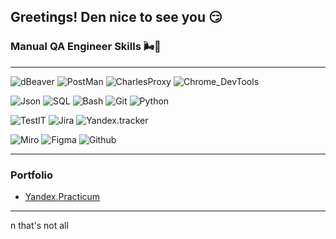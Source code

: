 ## Greetings! Den nice to see you 😏

### Manual QA Engineer Skills 🌬️👾 

---

<!-- ![Swagger](https://img.shields.io/badge/Swagger-BDECB6?style=for-the-badge&logo=swagger&logoColor=34C924) -->
<!-- ![PostgreSQL](https://img.shields.io/badge/PostgreSQL-316192?style=for-the-badge&logo=postgresql&logoColor=white)-->
![dBeaver](https://img.shields.io/badge/dbeaver-897263?style=for-the-badge&logo=dbeaver)
![PostMan](https://img.shields.io/badge/Postman-FF6C37?style=for-the-badge&logo=Postman&logoColor=white)
![CharlesProxy](https://img.shields.io/badge/Charles_proxy-blue?style=for-the-badge&logo=charles)
![Chrome_DevTools](https://img.shields.io/badge/Chrome_DevTools-FF4F00?style=for-the-badge&logo=googlechrome&logoColor=fff)

![Json](https://img.shields.io/badge/json-5E5C5C?style=for-the-badge&logo=json&logoColor=white)
![SQL](https://img.shields.io/badge/SQL-orange?style=for-the-badge)
![Bash](https://img.shields.io/badge/Bash-4EAA25?style=for-the-badge&logo=gnubash&logoColor=000)
![Git](https://img.shields.io/badge/GIT-E44C30?style=for-the-badge&logo=git&logoColor=white)
![Python](https://img.shields.io/badge/Python-e8e8e8?style=for-the-badge&logo=python&logoColor=blue)

![TestIT](https://img.shields.io/badge/Test_IT-316192?style=for-the-badge&logo)
![Jira](https://img.shields.io/badge/Jira-0052CC?style=for-the-badge&logo=Jira&logoColor=white)
![Yandex.tracker](https://img.shields.io/badge/yandex_tracker-blue?style=for-the-badge&logo=data%3Aimage%2Fsvg%2Bxml%3Bbase64%2CPHN2ZyB3aWR0aD0iOTYiIGhlaWdodD0iOTYiIHZpZXdCb3g9IjAgMCA5NiA5NiIgZmlsbD0ibm9uZSIgeG1sbnM9Imh0dHA6Ly93d3cudzMub3JnLzIwMDAvc3ZnIj4KPHJlY3Qgd2lkdGg9Ijk2IiBoZWlnaHQ9Ijk2IiByeD0iNDgiIGZpbGw9IiM1MjgyRkYiLz4KPHBhdGggZmlsbC1ydWxlPSJldmVub2RkIiBjbGlwLXJ1bGU9ImV2ZW5vZGQiIGQ9Ik00MS45OTcgNjlWNTdINTMuOTk3VjY5SDQxLjk5N1pNNDEuOTk0IDU0VjQySDUzLjk5NFY1NEg0MS45OTRaTTI3IDM5VjI3SDM5VjM5SDI3Wk00MS45OTQgMzlWMjdINTMuOTk0VjM5SDQxLjk5NFpNNTYuOTk0IDM5VjI3SDY5VjM5SDU2Ljk5NFoiIGZpbGw9IndoaXRlIi8%2BCjwvc3ZnPgo%3D&logoColor=5282ff)

![Miro](https://img.shields.io/badge/Miro-F7C922?style=for-the-badge&logo=Miro&logoColor=050036)
![Figma](https://img.shields.io/badge/Figma-F24E1E?style=for-the-badge&logo=figma&logoColor=white)
![Github](https://img.shields.io/badge/GitHub-100000?style=for-the-badge&logo=github&logoColor=white)

---

### Portfolio

- [Yandex.Practicum](https://github.com/dBereiter/QA.Yandex.Practicum "Home 4 lil pets by Yandex.Practicum")

---

n that's not all
